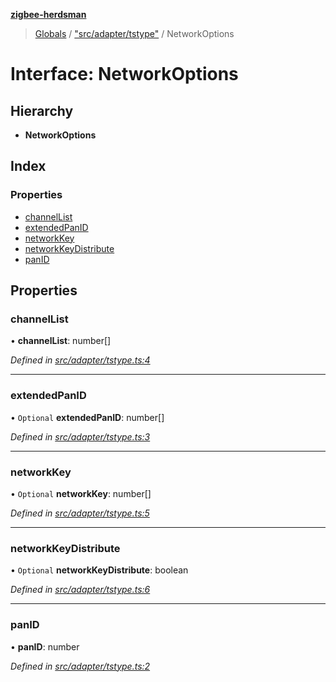 **[zigbee-herdsman](../README.md)**

> [Globals](../README.md) / ["src/adapter/tstype"](../modules/_src_adapter_tstype_.md) / NetworkOptions

# Interface: NetworkOptions

## Hierarchy

* **NetworkOptions**

## Index

### Properties

* [channelList](_src_adapter_tstype_.networkoptions.md#channellist)
* [extendedPanID](_src_adapter_tstype_.networkoptions.md#extendedpanid)
* [networkKey](_src_adapter_tstype_.networkoptions.md#networkkey)
* [networkKeyDistribute](_src_adapter_tstype_.networkoptions.md#networkkeydistribute)
* [panID](_src_adapter_tstype_.networkoptions.md#panid)

## Properties

### channelList

•  **channelList**: number[]

*Defined in [src/adapter/tstype.ts:4](https://github.com/Koenkk/zigbee-herdsman/blob/master/src/src/adapter/tstype.ts#L4)*

___

### extendedPanID

• `Optional` **extendedPanID**: number[]

*Defined in [src/adapter/tstype.ts:3](https://github.com/Koenkk/zigbee-herdsman/blob/master/src/src/adapter/tstype.ts#L3)*

___

### networkKey

• `Optional` **networkKey**: number[]

*Defined in [src/adapter/tstype.ts:5](https://github.com/Koenkk/zigbee-herdsman/blob/master/src/src/adapter/tstype.ts#L5)*

___

### networkKeyDistribute

• `Optional` **networkKeyDistribute**: boolean

*Defined in [src/adapter/tstype.ts:6](https://github.com/Koenkk/zigbee-herdsman/blob/master/src/src/adapter/tstype.ts#L6)*

___

### panID

•  **panID**: number

*Defined in [src/adapter/tstype.ts:2](https://github.com/Koenkk/zigbee-herdsman/blob/master/src/src/adapter/tstype.ts#L2)*

